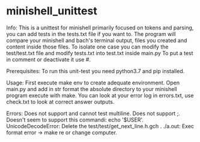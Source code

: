 # minishell_unittest
Info:
 This is a unittest for minishell primarily focused on tokens and parsing, you can add tests in the tests.txt file if you want to.
  The program will compare your minishell and bach's terminal output, files you created and content inside those files.
  To isolate one case you can modify the test/test.txt file and modify tests.txt into test.txt inside main.py
  To put a test in comment or deactivate it use #.

Prerequisites:
  To run this unit-test you need python3.7 and pip installed.

Usage:
  First execute make env to create adequate environment.
  Open main.py and add in str format the absolute directory to your minishell program
  execute with make.
  You can look at your error log in errors.txt, use check.txt to look at correct answer outputs.

Errors:
  Does not support and cannot test multiline.
  Does not support ;.
  Doesn't seem to support this commandi: echo '$USER'.
  UnicodeDecodeError: Delete the test/test/get_next_line.h.gch .
  ./a.out: Exec format error -> make re or change computer.

